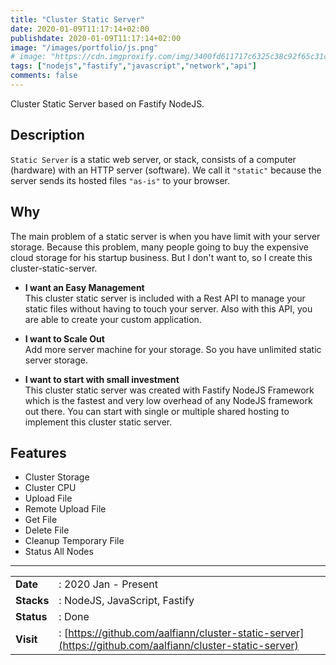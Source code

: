 ```yaml
---
title: "Cluster Static Server"
date: 2020-01-09T11:17:14+02:00
publishdate: 2020-01-09T11:17:14+02:00
image: "/images/portfolio/js.png"
# image: "https://cdn.imgproxify.com/img/3400fd611717c6325c38c92f65c31ceedcb94fa308c6df5f049fb4678d6cc17f19c3f954f5720a2453cd8d83e5de776ad359a2f4a54ddb2f.png"
tags: ["nodejs","fastify","javascript","network","api"]
comments: false
---
```


Cluster Static Server based on Fastify NodeJS.
<!--more-->
## Description
`Static Server` is a static web server, or stack, consists of a computer (hardware) with an HTTP server (software). We call it `"static"` because the server sends its hosted files `"as-is"` to your browser.

## Why
The main problem of a static server is when you have limit with your server storage. Because this problem, many people going to buy the expensive cloud storage for his startup business. But I don't want to, so I create this cluster-static-server.

- **I want an Easy Management**  
  This cluster static server is included with a Rest API to manage your static files without having to touch your server. Also with this API, you are able to create your custom application.

- **I want to Scale Out**  
  Add more server machine for your storage. So you have unlimited static server storage.

- **I want to start with small investment**  
  This cluster static server was created with Fastify NodeJS Framework which is the fastest and very low overhead of any NodeJS framework out there. You can start with single or multiple shared hosting to implement this cluster static server.

## Features
- Cluster Storage
- Cluster CPU
- Upload File
- Remote Upload File
- Get File
- Delete File
- Cleanup Temporary File
- Status All Nodes

---

|||
|---|---|
|**Date**| : 2020 Jan - Present
|**Stacks**| : NodeJS, JavaScript, Fastify
|**Status**| : Done
|**Visit**| : [https://github.com/aalfiann/cluster-static-server](https://github.com/aalfiann/cluster-static-server)

